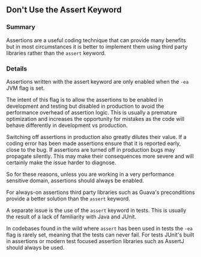 ## Don't Use the Assert Keyword

### Summary

Assertions are a useful coding technique that can provide many benefits but in most circumstances it is better to implement them using third party libraries rather than the `assert` keyword.

### Details

Assertions written with the assert keyword are only enabled when the `-ea` JVM flag is set.

The intent of this flag is to allow the assertions to be enabled in development and testing but disabled in production to avoid the performance overhead of assertion logic. This is usually a premature optimization and increases the opportunity for mistakes as the code will behave differently in development vs production.

Switching off assertions in production also greatly dilutes their value. If a coding error has been made assertions ensure that it is reported early, close to the bug. If assertions are turned off in production bugs may propagate silently. This may make their consequences more severe and will certainly make the issue harder to diagnose.

So for these reasons, unless you are working in a very performance sensitive domain, assertions should always be enabled.

For always-on assertions third party libraries such as Guava's preconditions provide a better solution than the `assert` keyword.

A separate issue is the use of the `assert` keyword in tests. This is usually the result of a lack of familiarity with Java and JUnit.

In codebases found in the wild where `assert` has been used in tests the `-ea` flag is rarely set, meaning that the tests can never fail. For tests JUnit's built in assertions or modern test focused assertion libraries such as AssertJ should always be used.
